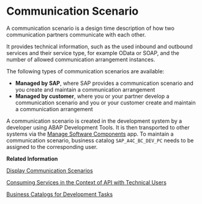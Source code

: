 <!-- loio7ea7276c89a644d9867bf0f8627aed67 -->

# Communication Scenario

A communication scenario is a design time description of how two communication partners communicate with each other.

It provides technical information, such as the used inbound and outbound services and their service type, for example OData or SOAP, and the number of allowed communication arrangement instances.

The following types of communication scenarios are available:

-   **Managed by SAP**, where SAP provides a communication scenario and you create and maintain a communication arrangement
-   **Managed by customer**, where you or your partner develop a communication scenario and you or your customer create and maintain a communication arrangement

A communication scenario is created in the development system by a developer using ABAP Development Tools. It is then transported to other systems via the [Manage Software Components](Manage_Software_Components_3dcf76a.md) app. To maintain a communication scenario, business catalog `SAP_A4C_BC_DEV_PC` needs to be assigned to the corresponding user.

**Related Information**  


[Display Communication Scenarios](Display_Communication_Scenarios_baa798b.md "You can use this app to get an overview of available communication scenarios.")

[Consuming Services in the Context of API with Technical Users](https://help.sap.com/viewer/5371047f1273405bb46725a417f95433/Cloud/en-US/54886e183a3a40cbae912cf3b09dc46a.html)

[Business Catalogs for Development Tasks](Business_Catalogs_for_Development_Tasks_a9f4278.md "Get an overview of available business role catalogs and their restrictions.")

